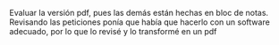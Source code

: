 Evaluar la versión pdf, pues las demás están hechas en bloc de notas.
Revisando las peticiones ponía que había que hacerlo con un software adecuado, por lo que lo revisé y lo transformé en un pdf

